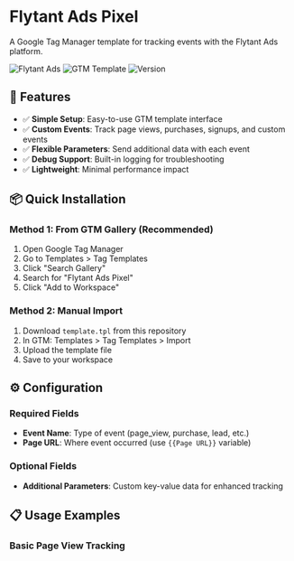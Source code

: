 # Flytant Ads Pixel

A Google Tag Manager template for tracking events with the Flytant Ads platform.

![Flytant Ads](https://img.shields.io/badge/Flytant-Ads%20Pixel-blue)
![GTM Template](https://img.shields.io/badge/GTM-Template-green)
![Version](https://img.shields.io/badge/version-1.0.0-orange)

## 🚀 Features

- ✅ **Simple Setup**: Easy-to-use GTM template interface
- ✅ **Custom Events**: Track page views, purchases, signups, and custom events
- ✅ **Flexible Parameters**: Send additional data with each event
- ✅ **Debug Support**: Built-in logging for troubleshooting
- ✅ **Lightweight**: Minimal performance impact

## 📦 Quick Installation

### Method 1: From GTM Gallery (Recommended)
1. Open Google Tag Manager
2. Go to Templates > Tag Templates
3. Click "Search Gallery" 
4. Search for "Flytant Ads Pixel"
5. Click "Add to Workspace"

### Method 2: Manual Import
1. Download `template.tpl` from this repository
2. In GTM: Templates > Tag Templates > Import
3. Upload the template file
4. Save to your workspace

## ⚙️ Configuration

### Required Fields
- **Event Name**: Type of event (page_view, purchase, lead, etc.)
- **Page URL**: Where event occurred (use `{{Page URL}}` variable)

### Optional Fields
- **Additional Parameters**: Custom key-value data for enhanced tracking

## 📋 Usage Examples

### Basic Page View Tracking
